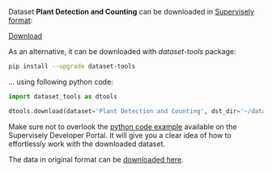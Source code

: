 Dataset **Plant Detection and Counting** can be downloaded in [Supervisely format](https://developer.supervisely.com/api-references/supervisely-annotation-json-format):

 [Download](https://assets.supervisely.com/supervisely-supervisely-assets-public/teams_storage/7/U/yW/HgXC1xiJSoJY8WQkSH2qrwe9K23Fc9TSRg2H09KLhA4Sokgryp1DoTOTGq8VOxBZeqwSXqgDkl5KHd7YI0EjC2vahSOU7fRGP6nnzdXuBOqT0OZOyPxKqGqx6Dyz.tar)

As an alternative, it can be downloaded with *dataset-tools* package:
``` bash
pip install --upgrade dataset-tools
```

... using following python code:
``` python
import dataset_tools as dtools

dtools.download(dataset='Plant Detection and Counting', dst_dir='~/dataset-ninja/')
```
Make sure not to overlook the [python code example](https://developer.supervisely.com/getting-started/python-sdk-tutorials/iterate-over-a-local-project) available on the Supervisely Developer Portal. It will give you a clear idea of how to effortlessly work with the downloaded dataset.

The data in original format can be [downloaded here](https://zenodo.org/record/4890370/files/UAVmulticrop.zip?download=1).